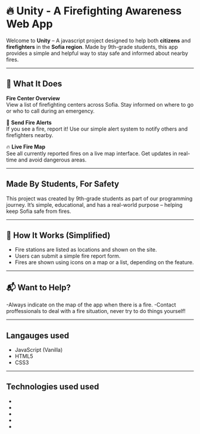 # 🔥 Unity - A Firefighting Awareness Web App

Welcome to **Unity** – A javascript project designed to help both **citizens** and **firefighters** in the **Sofia region**. Made by 9th-grade students, this app provides a simple and helpful way to stay safe and informed about nearby fires.

---

## 🌟 What It Does

 **Fire Center Overview**  
View a list of firefighting centers across Sofia. Stay informed on where to go or who to call during an emergency.

🚨 **Send Fire Alerts**  
If you see a fire, report it! Use our simple alert system to notify others and firefighters nearby.

🔥 **Live Fire Map**  
See all currently reported fires on a live map interface. Get updates in real-time and avoid dangerous areas.

---

## Made By Students, For Safety

This project was created by 9th-grade students as part of our programming journey. It’s simple, educational, and has a real-world purpose – helping keep Sofia safe from fires.

---

## 🧠 How It Works (Simplified)

- Fire stations are listed as locations and shown on the site.
- Users can submit a simple fire report form.
- Fires are shown using icons on a map or a list, depending on the feature.

- --
  
## 📬 Want to Help?

-Always indicate on the map of the app when there is a fire.
-Contact proffessionals to deal with a fire situation, never try to do things yourself!

---
##  Langauges used

-  JavaScript (Vanilla)
-  HTML5
-  CSS3

---
##  Technologies used used

-
-  
-  
-
-










